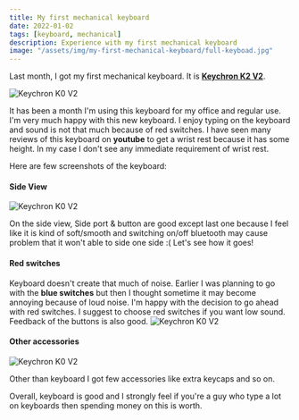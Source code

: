 ```yaml
---
title: My first mechanical keyboard
date: 2022-01-02
tags: [keyboard, mechanical]
description: Experience with my first mechanical keyboard
image: "/assets/img/my-first-mechanical-keyboard/full-keyboad.jpg"
---
```


Last month, I got my first mechanical keyboard. It is **[Keychron K2 V2](https://keychron.in/product/k2-hot-swappable/)**.

<img src="/assets/img/my-first-mechanical-keyboard/full-keyboard.jpg" alt="Keychron K0 V2" />

It has been a month I'm using this keyboard for my office and regular use. I'm very much happy with this new keyboard. I enjoy typing on the keyboard and sound is not that much because of red switches.
I have seen many reviews of this keyboard on **youtube** to get a wrist rest because it has some height. In my case I don't see any immediate requirement of wrist rest.

Here are few screenshots of the keyboard:

#### Side View
<img src="/assets/img/my-first-mechanical-keyboard/sideview.jpg" alt="Keychron K0 V2" />

On the side view, Side port & button are good except last one because I feel like it is kind of soft/smooth and switching on/off bluetooth may cause problem that it won't able to side one side :(
Let's see how it goes!

#### Red switches
Keyboard doesn't create that much of noise. Earlier I was planning to go with the **blue switches** but then I thought sometime it may become annoying because of loud noise. I'm happy with the decision to go ahead with red switches. I suggest to choose red switches if you want low sound. Feedback of the buttons is also good.
<img src="/assets/img/my-first-mechanical-keyboard/switches.jpg" alt="Keychron K0 V2" />

#### Other accessories
<img src="/assets/img/my-first-mechanical-keyboard/keyboard-parts.jpg" alt="Keychron K0 V2" />

Other than keyboard I got few accessories like extra keycaps and so on.

Overall, keyboard is good and I strongly feel if you're a guy who type a lot on keyboards then spending money on this is worth.
